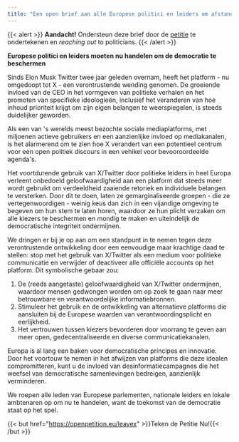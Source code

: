 ```yaml
---
title: "Een open brief aan alle Europese politici en leiders om afstand te doen van X/Twitter"
---
```


{{< alert >}}
**Aandacht!** Ondersteun deze brief door de [petitie](https://openpetition.eu/leavex) te ondertekenen en _reaching out_ to politicians.
{{< /alert >}}


**Europese politici en leiders moeten nu handelen om de democratie te beschermen**

Sinds Elon Musk Twitter twee jaar geleden overnam, heeft het platform - nu omgedoopt tot X - een verontrustende wending genomen. De groeiende invloed van de CEO in het vormgeven van politieke verhalen en het promoten van specifieke ideologieën, inclusief het veranderen van hoe inhoud prioriteit krijgt om zijn eigen belangen te weerspiegelen, is steeds duidelijker geworden.

Als een van 's werelds meest bezochte sociale mediaplatforms, met miljoenen actieve gebruikers en een aanzienlijke invloed op mediakanalen, is het alarmerend om te zien hoe X verandert van een potentieel centrum voor een open politiek discours in een vehikel voor bevooroordeelde agenda's.

Het voortdurende gebruik van X/Twitter door politieke leiders in heel Europa verleent onbedoeld geloofwaardigheid aan een platform dat steeds meer wordt gebruikt om verdeeldheid zaaiende retoriek en individuele belangen te versterken. Door dit te doen, laten ze gemarginaliseerde groepen - die ze vertegenwoordigen - weinig keus dan zich in een vijandige omgeving te begeven om hun stem te laten horen, waardoor ze hun plicht verzaken om alle kiezers te beschermen en mondig te maken en uiteindelijk de democratische integriteit ondermijnen.

We dringen er bij je op aan om een standpunt in te nemen tegen deze verontrustende ontwikkeling door een eenvoudige maar krachtige daad te stellen: stop met het gebruik van X/Twitter als een medium voor politieke communicatie en verwijder of deactiveer alle officiële accounts op het platform. Dit symbolische gebaar zou:

1. De (reeds aangetaste) geloofwaardigheid van X/Twitter ondermijnen, waardoor mensen gedwongen worden om op zoek te gaan naar meer betrouwbare en verantwoordelijke informatiebronnen.
1. Stimuleer het gebruik en de ontwikkeling van alternatieve platforms die aansluiten bij de Europese waarden van verantwoordingsplicht en eerlijkheid.
1. Het vertrouwen tussen kiezers bevorderen door voorrang te geven aan meer open, gedecentraliseerde en diverse communicatiekanalen.

Europa is al lang een baken voor democratische principes en innovatie. Door het voortouw te nemen in het afwijzen van platforms die deze idealen compromitteren, kunt u de invloed van desinformatiecampagnes die het weefsel van democratische samenlevingen bedreigen, aanzienlijk verminderen.

We roepen alle leden van Europese parlementen, nationale leiders en lokale ambtenaren op om nu te handelen, want de toekomst van de democratie staat op het spel.

{{< but href="https://openpetition.eu/leavex" >}}Teken de Petitie Nu!{{< /but >}}
